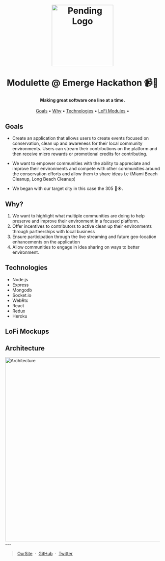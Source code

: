 <h1 align="center">
  <br>
  <a href="http://google.com"><img src="https://avatars3.githubusercontent.com/u/48931493?s=400&v=4" alt="Pending Logo" width="200"></a>
  <br>
   <br>
   Modulette @ Emerge Hackathon 📹🌴
  <br>
</h1>

<h4 align="center"> Making great software one line at a time. </h4>


<p align="center">
  <a href="#goals">Goals</a> •
  <a href="#why">Why</a> •
  <a href="#technologies">Technologies</a> •
   <a href="#LoFiMockups">LoFi Modules</a> •

</p>

## Goals
* Create an application that allows users to create events focused on conservation, clean up and awareness for their local community environments. Users can stream their contributions on the platform and then receive micro rewards or promotional credits for contributing.

* We want to empower communities with the ability to appreciate and improve their environments and compete with other communities around the conservation efforts and allow them to share ideas i.e (Miami Beach Cleanup, Long Beach Cleanup)

* We began with our target city in this case the 305 🌴☀️.

## Why?
1. We want to highlight what multiple communities are doing to help preserve and improve their environment in a focused platform.
2. Offer incentives to contributors to active clean up their environments through partnerships with local business
3. Ensure participation through the live streaming and future geo-location enhancements on the application
4. Allow communities to engage in idea sharing on ways to better environment.

## Technologies
* Node.js
* Express
* Mongodb
* Socket.io
* WebRtc
* React
* Redux
* Heroku

## LoFi Mockups


## Architecture

<img src="https://i.ibb.co/Q9BXk57/Emerge-Diagram.png" alt="Architecture" width="600">
---

> [OurSite](https://www.modulette.com/) &nbsp;&middot;&nbsp;
> [GitHub](https://github.com/modulette) &nbsp;&middot;&nbsp;
> [Twitter](https://twitter.com/modulette)